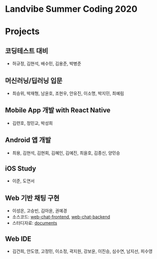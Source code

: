 # Landvibe Summer Coding 2020

# Projects

## 코딩테스트 대비
- 허규정, 김현석, 배수민, 김용준, 박병준

## 머신러닝/딥러닝 입문 
- 최승위, 박재형, 남윤호, 조현우, 안유진, 이소명, 박지민, 최예림

## Mobile App 개발 with React Native
- 김련호, 정민교, 박성희

## Android 앱 개발
- 최용, 김현석, 김현회, 김혜인, 김예진, 최을호, 김종신, 양민승

## iOS Study 
- 이준, 도연서

## Web 기반 채팅 구현
- 이성온, 고승빈, 김아윤, 권예경
- 소스코드: [web-chat-frontend](https://github.com/LandvibeDev/web-chat-frontend), [web-chat-backend](https://github.com/LandvibeDev/web-chat-backend)
- 스터디자료: [documents]()

## Web IDE
- 김건희, 안도영, 고정민, 이소정, 곽지원, 강보윤, 이진승, 심수연, 남지선, 피수영
